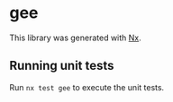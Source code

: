 # gee

This library was generated with [Nx](https://nx.dev).

## Running unit tests

Run `nx test gee` to execute the unit tests.
